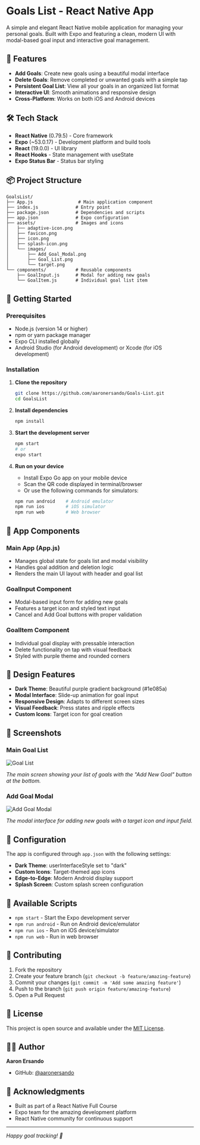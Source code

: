 # Goals List - React Native App

A simple and elegant React Native mobile application for managing your personal goals. Built with Expo and featuring a clean, modern UI with modal-based goal input and interactive goal management.

## 📱 Features

- **Add Goals**: Create new goals using a beautiful modal interface
- **Delete Goals**: Remove completed or unwanted goals with a simple tap
- **Persistent Goal List**: View all your goals in an organized list format
- **Interactive UI**: Smooth animations and responsive design
- **Cross-Platform**: Works on both iOS and Android devices

## 🛠️ Tech Stack

- **React Native** (0.79.5) - Core framework
- **Expo** (~53.0.17) - Development platform and build tools
- **React** (19.0.0) - UI library
- **React Hooks** - State management with useState
- **Expo Status Bar** - Status bar styling

## 📦 Project Structure

```
GoalsList/
├── App.js                 # Main application component
├── index.js              # Entry point
├── package.json          # Dependencies and scripts
├── app.json              # Expo configuration
├── assets/               # Images and icons
│   ├── adaptive-icon.png
│   ├── favicon.png
│   ├── icon.png
│   ├── splash-icon.png
│   └── images/
│       ├── Add_Goal_Modal.png
│       ├── Goal_List.png
│       └── target.png
└── components/           # Reusable components
    ├── GoalInput.js      # Modal for adding new goals
    └── GoalItem.js       # Individual goal list item
```

## 🚀 Getting Started

### Prerequisites

- Node.js (version 14 or higher)
- npm or yarn package manager
- Expo CLI installed globally
- Android Studio (for Android development) or Xcode (for iOS development)

### Installation

1. **Clone the repository**

   ```bash
   git clone https://github.com/aaronersando/Goals-List.git
   cd GoalsList
   ```

2. **Install dependencies**

   ```bash
   npm install
   ```

3. **Start the development server**

   ```bash
   npm start
   # or
   expo start
   ```

4. **Run on your device**
   - Install Expo Go app on your mobile device
   - Scan the QR code displayed in terminal/browser
   - Or use the following commands for simulators:
   ```bash
   npm run android    # Android emulator
   npm run ios        # iOS simulator
   npm run web        # Web browser
   ```

## 📱 App Components

### Main App (App.js)

- Manages global state for goals list and modal visibility
- Handles goal addition and deletion logic
- Renders the main UI layout with header and goal list

### GoalInput Component

- Modal-based input form for adding new goals
- Features a target icon and styled text input
- Cancel and Add Goal buttons with proper validation

### GoalItem Component

- Individual goal display with pressable interaction
- Delete functionality on tap with visual feedback
- Styled with purple theme and rounded corners

## 🎨 Design Features

- **Dark Theme**: Beautiful purple gradient background (#1e085a)
- **Modal Interface**: Slide-up animation for goal input
- **Responsive Design**: Adapts to different screen sizes
- **Visual Feedback**: Press states and ripple effects
- **Custom Icons**: Target icon for goal creation

## 📱 Screenshots

### Main Goal List

![Goal List](./assets/images/Goal_List.png)

_The main screen showing your list of goals with the "Add New Goal" button at the bottom._

### Add Goal Modal

![Add Goal Modal](./assets/images/Add_Goal_Modal.png)

_The modal interface for adding new goals with a target icon and input field._

## 🔧 Configuration

The app is configured through `app.json` with the following settings:

- **Dark Theme**: userInterfaceStyle set to "dark"
- **Custom Icons**: Target-themed app icons
- **Edge-to-Edge**: Modern Android display support
- **Splash Screen**: Custom splash screen configuration

## 📝 Available Scripts

- `npm start` - Start the Expo development server
- `npm run android` - Run on Android device/emulator
- `npm run ios` - Run on iOS device/simulator
- `npm run web` - Run in web browser

## 🤝 Contributing

1. Fork the repository
2. Create your feature branch (`git checkout -b feature/amazing-feature`)
3. Commit your changes (`git commit -m 'Add some amazing feature'`)
4. Push to the branch (`git push origin feature/amazing-feature`)
5. Open a Pull Request

## 📄 License

This project is open source and available under the [MIT License](LICENSE).

## 👨‍💻 Author

**Aaron Ersando**

- GitHub: [@aaronersando](https://github.com/aaronersando)

## 🙏 Acknowledgments

- Built as part of a React Native Full Course
- Expo team for the amazing development platform
- React Native community for continuous support

---

_Happy goal tracking! 🎯_
